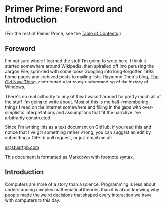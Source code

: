 # Primer Prime: Foreword and Introduction

(For the rest of Primer Prime, see the [Table of Contents][].)

## Foreword

I'm not sure where I learned the stuff I'm going to write here. I think it
started somewhere around Wikipedia, then spiralled off into perusing the Jargon
File, sprinkled with some loose Googling into long-forgotten 1993 home pages
and archived posts to mailing lists. Raymond Chen's blog,
[The Old New Thing][], contributed a lot to my understanding of the history of
Windows.

[The Old New Thing]: http://blogs.msdn.com/b/oldnewthing/

There's no real authority to any of this: I wasn't around for pretty much all
of the stuff I'm going to write about. Most of this is me half-remembering
things I read on the Internet somewhere and filling in the gaps with
over-simplistic interpretations and assumptions that fit the narrative I've
arbitrarily constructed.

Since I'm writing this as a text document on GitHub, if you read this and
notice that I've got something rather wrong, you can suggest an edit by
submitting a GitHub pull request, or just email me at:

<s@stuartpb.com>

This document is formatted as Markdown with footnote syntax.

## Introduction

Computers are more of a story than a science. Programming is less about
understanding complex mathematical theories than it is about knowing why people
made the weird decisions that shaped every interaction we have with computers
to this day.

[Table of Contents]: pgcnd-4bg3j-86a7n-z4zt8-j6wme
